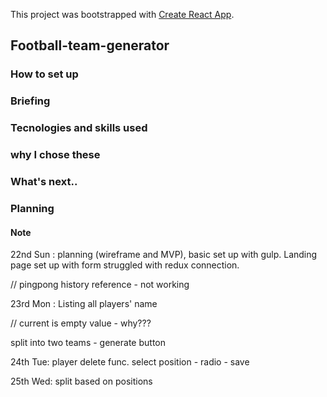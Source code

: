 This project was bootstrapped with [Create React App](https://github.com/facebook/create-react-app).

## Football-team-generator


### How to set up


### Briefing


### Tecnologies and skills used

### why I chose these


### What's next..


### Planning 


#### Note
22nd Sun :
planning (wireframe and MVP), basic set up with gulp.
Landing page set up with form 
struggled with redux connection.

// pingpong history reference - not working 

23rd Mon :
Listing all players' name 

// current is empty value - why???

split into two teams - generate button 

24th Tue:
player delete func.
select position - radio - save 

25th Wed:
split based on positions








